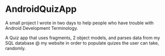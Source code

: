 # AndroidQuizApp

A small project I wrote in two days to help people who have trouble with Android Development Terminology. 

A Quiz app that uses fragments, 2  object models, and parses data from my SQL database @ my website in order to populate quizes the user can take, randomly.


